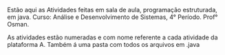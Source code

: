 Estão aqui as Atividades feitas em sala de aula, programação estruturada, em java. Curso: Análise e Desenvolvimento de Sistemas, 4° Período. Prof° Osman.

As atividades estão numeradas e com nome referente a cada atividade da plataforma A. Também á uma pasta com todos os arquivos em .java
